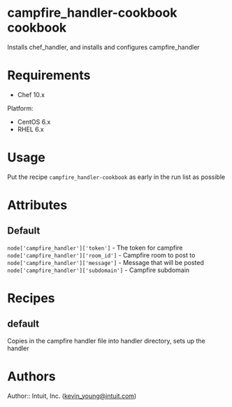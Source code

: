 # campfire_handler-cookbook cookbook

Installs chef_handler, and installs and configures campfire_handler

# Requirements

* Chef 10.x

Platform:
* CentOS 6.x
* RHEL 6.x

# Usage

Put the recipe `campfire_handler-cookbook` as early in the run list as possible

# Attributes
## Default

`node['campfire_handler']['token']`      - The token for campfire 
`node['campfire_handler']['room_id']`    - Campfire room to post to
`node['campfire_handler']['message']`    - Message that will be posted
`node['campfire_handler']['subdomain']`  - Campfire subdomain

# Recipes
## default
Copies in the campfire handler file into handler directory, sets up the handler

# Authors
Author:: Intuit, Inc. (<kevin_young@intuit.com>)

